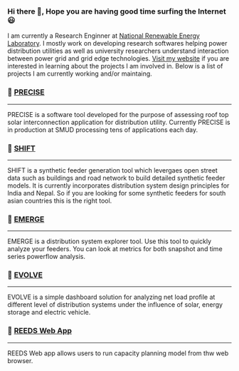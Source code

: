 ### Hi there 👋, Hope you are having good time surfing the Internet :smiley:

I am currently a Research Enginner at [National Renewable Energy Laboratory](www.nrel.gov). I mostly work on developing research softwares
helping power distribution utilities as well as university researchers understand interaction between power grid and grid edge technologies. 
[Visit my website](www.kduwadi.com) if you are interested in learning about the projects I am involved in. Below is a list of projects I am currently working and/or maintaing.


### :rocket: [PRECISE](https://www.nrel.gov/grid/precise-tool.html)
---

PRECISE is a software tool developed for the purpose of assessing roof top solar interconnection application for distribution utility. Currently PRECISE is in production at SMUD processing tens of applications each day. 

### :rocket: [SHIFT](www.github.com/nrel/shift)
---

SHIFT is a synthetic feeder generation tool which levergaes open street data such as buildings and road network to build detailed synthetic feeder models. It is currently incorporates distribution system design principles for India and Nepal. So if you are looking for some synthetic feeders for south asian countries this is the right tool.

### :rocket: [EMERGE](www.github.com/nrel/emerge)
---

EMERGE is a distribution system explorer tool. Use this tool to quickly analyze your feeders. You can look at metrics for both snapshot and time series powerflow analysis.

### :rocket: [EVOLVE](www.github.com/nrel/evolve)
---

EVOLVE is a simple dashboard solution for analyzing net load profile at different level of distribution systems under the influence of solar, energy storage and electric vehicle.

### :rocket: [REEDS Web App](https://www.nrel.gov/analysis/reeds/)
---

REEDS Web app allows users to run capacity planning model from thw web browser. 



 

<!--
**KapilDuwadi/KapilDuwadi** is a ✨ _special_ ✨ repository because its `README.md` (this file) appears on your GitHub profile.

Here are some ideas to get you started:

- 🔭 I’m currently working on ...
- 🌱 I’m currently learning ...
- 👯 I’m looking to collaborate on ...
- 🤔 I’m looking for help with ...
- 💬 Ask me about ...
- 📫 How to reach me: ...
- 😄 Pronouns: ...
- ⚡ Fun fact: ...
-->

